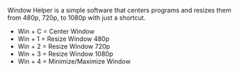 Window Helper is a simple software that centers programs and resizes them from 480p, 720p, to 1080p with just a shortcut.

- Win + C = Center Window 
- Win + 1 = Resize Window 480p
- Win + 2 = Resize Window 720p
- Win + 3 = Resize Window 1080p
- Win + 4 = Minimize/Maximize Window
